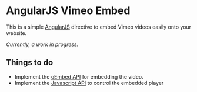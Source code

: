 # AngularJS Vimeo Embed

This is a simple [AngularJS][1] directive to embed Vimeo videos easily onto your website.

*Currently, a work in progress.*

Things to do
------------
- Implement the [oEmbed API][2] for embedding the video.
- Implement the [Javascript API][3] to control the embedded player

<!-- | Param        | Description           | Default Value |
| ------------- |-------------| :-------------: |
| maxwidth     | Same as width, but video will not exceed original size. | N/A |
| maxheight      | Same as width, but video will not exceed original size. |  N/A   |
| byline | Show the byline on the video. | true  |
| title | Show the title on the video. | **true**   |
| portrait | Show the user’s portrait on the video. | **true**   |
| color	| Specify the color of the video controls.  |  N/A  |
| autoplay |Automatically start playback of the video. | **false**   |
| loop	| Play the video again automatically when it reaches the end. | **false**   |
| autopause |	Pause this video automatically when another one plays. | **true**   |
| xhtml |	Make the embed code XHTML compliant. | **false**   | -->

[1]:https://angularjs.org
[2]:https://developer.vimeo.com/apis/oembed
[3]:https://developer.vimeo.com/player/js-api
